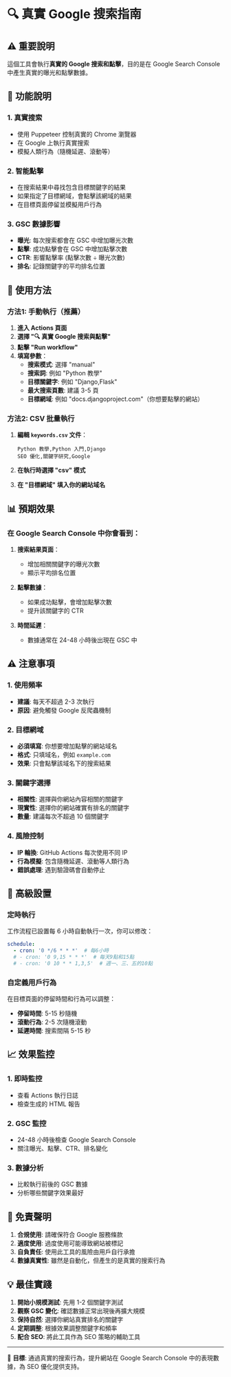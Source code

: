 # 🔍 真實 Google 搜索指南

## ⚠️ 重要說明

這個工具會執行**真實的 Google 搜索和點擊**，目的是在 Google Search Console 中產生真實的曝光和點擊數據。

## 🎯 功能說明

### 1. 真實搜索
- 使用 Puppeteer 控制真實的 Chrome 瀏覽器
- 在 Google 上執行真實搜索
- 模擬人類行為（隨機延遲、滾動等）

### 2. 智能點擊
- 在搜索結果中尋找包含目標關鍵字的結果
- 如果指定了目標網域，會點擊該網域的結果
- 在目標頁面停留並模擬用戶行為

### 3. GSC 數據影響
- **曝光**: 每次搜索都會在 GSC 中增加曝光次數
- **點擊**: 成功點擊會在 GSC 中增加點擊次數
- **CTR**: 影響點擊率 (點擊次數 ÷ 曝光次數)
- **排名**: 記錄關鍵字的平均排名位置

## 🚀 使用方法

### 方法1: 手動執行（推薦）

1. **進入 Actions 頁面**
2. **選擇 "🔍 真實 Google 搜索與點擊"**
3. **點擊 "Run workflow"**
4. **填寫參數**：
   - **搜索模式**: 選擇 "manual"
   - **搜索詞**: 例如 "Python 教學"
   - **目標關鍵字**: 例如 "Django,Flask"
   - **最大搜索頁數**: 建議 3-5 頁
   - **目標網域**: 例如 "docs.djangoproject.com"（你想要點擊的網站）

### 方法2: CSV 批量執行

1. **編輯 `keywords.csv` 文件**：
   ```csv
   Python 教學,Python 入門,Django
   SEO 優化,關鍵字研究,Google
   ```

2. **在執行時選擇 "csv" 模式**

3. **在 "目標網域" 填入你的網站域名**

## 📊 預期效果

### 在 Google Search Console 中你會看到：

1. **搜索結果頁面**：
   - 增加相關關鍵字的曝光次數
   - 顯示平均排名位置

2. **點擊數據**：
   - 如果成功點擊，會增加點擊次數
   - 提升該關鍵字的 CTR

3. **時間延遲**：
   - 數據通常在 24-48 小時後出現在 GSC 中

## ⚠️ 注意事項

### 1. 使用頻率
- **建議**: 每天不超過 2-3 次執行
- **原因**: 避免觸發 Google 反爬蟲機制

### 2. 目標網域
- **必須填寫**: 你想要增加點擊的網站域名
- **格式**: 只填域名，例如 `example.com`
- **效果**: 只會點擊該域名下的搜索結果

### 3. 關鍵字選擇
- **相關性**: 選擇與你網站內容相關的關鍵字
- **現實性**: 選擇你的網站確實有排名的關鍵字
- **數量**: 建議每次不超過 10 個關鍵字

### 4. 風險控制
- **IP 輪換**: GitHub Actions 每次使用不同 IP
- **行為模擬**: 包含隨機延遲、滾動等人類行為
- **錯誤處理**: 遇到驗證碼會自動停止

## 🔧 高級設置

### 定時執行
工作流程已設置每 6 小時自動執行一次，你可以修改：

```yaml
schedule:
  - cron: '0 */6 * * *'  # 每6小時
  # - cron: '0 9,15 * * *'  # 每天9點和15點
  # - cron: '0 10 * * 1,3,5'  # 週一、三、五的10點
```

### 自定義用戶行為
在目標頁面的停留時間和行為可以調整：

- **停留時間**: 5-15 秒隨機
- **滾動行為**: 2-5 次隨機滾動
- **延遲時間**: 搜索間隔 5-15 秒

## 📈 效果監控

### 1. 即時監控
- 查看 Actions 執行日誌
- 檢查生成的 HTML 報告

### 2. GSC 監控
- 24-48 小時後檢查 Google Search Console
- 關注曝光、點擊、CTR、排名變化

### 3. 數據分析
- 比較執行前後的 GSC 數據
- 分析哪些關鍵字效果最好

## 🚨 免責聲明

1. **合規使用**: 請確保符合 Google 服務條款
2. **適度使用**: 過度使用可能導致網站被標記
3. **自負責任**: 使用此工具的風險由用戶自行承擔
4. **數據真實性**: 雖然是自動化，但產生的是真實的搜索行為

## 💡 最佳實踐

1. **開始小規模測試**: 先用 1-2 個關鍵字測試
2. **觀察 GSC 變化**: 確認數據正常出現後再擴大規模
3. **保持自然**: 選擇你網站真實排名的關鍵字
4. **定期調整**: 根據效果調整關鍵字和頻率
5. **配合 SEO**: 將此工具作為 SEO 策略的輔助工具

---

🎯 **目標**: 通過真實的搜索行為，提升網站在 Google Search Console 中的表現數據，為 SEO 優化提供支持。